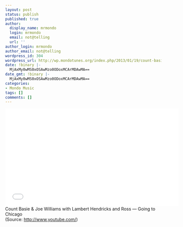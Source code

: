 ```yaml
---
layout: post
status: publish
published: true
author:
  display_name: mrmondo
  login: mrmondo
  email: not@telling
  url: ''
author_login: mrmondo
author_email: not@telling
wordpress_id: 304
wordpress_url: http://wp.mondotunes.org/index.php/2013/01/19/count-basie-joe-williams-with-lambert-hendricks/
date: !binary |-
  MjAxMy0wMS0xOSAwMzo0ODoxMCArMDAwMA==
date_gmt: !binary |-
  MjAxMy0wMS0xOSAwMzo0ODoxMCArMDAwMA==
categories:
- Mondo Music
tags: []
comments: []
---
```

<iframe width="560" height="315" src="//www.youtube.com/embed/Uib9fUgMxeI" frameborder="0"> </iframe>
Count Basie &amp; Joe Williams with Lambert Hendricks and Ross &#8212; Going to Chicago
<div class="attribution">(<span>Source:</span> <a href="http://www.youtube.com/">http://www.youtube.com/</a>)</div>
